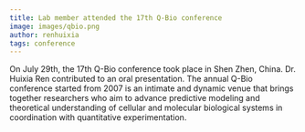 ```yaml
---
title: Lab member attended the 17th Q-Bio conference 
image: images/qbio.png
author: renhuixia
tags: conference
---
```

On July 29th, the 17th Q-Bio conference took place in Shen Zhen, China. Dr. Huixia Ren contributed to an oral presentation. The annual Q-Bio conference started from 2007 is an intimate and dynamic venue that brings together researchers who aim to advance predictive modeling and theoretical understanding of cellular and molecular biological systems in coordination with quantitative experimentation.
